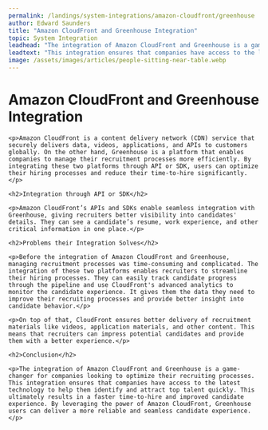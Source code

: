 ```yaml
---
permalink: /landings/system-integrations/amazon-cloudfront/greenhouse
author: Edward Saunders
title: "Amazon CloudFront and Greenhouse Integration"
topic: System Integration
leadhead: "The integration of Amazon CloudFront and Greenhouse is a game-changer for companies looking to optimize their recruiting processes"
leadtext: "This integration ensures that companies have access to the latest technology to help them identify and attract top talent quickly. This ultimately results in a faster time-to-hire and improved candidate experience. By leveraging the power of Amazon CloudFront, Greenhouse users can deliver a more reliable and seamless candidate experience."
image: /assets/images/articles/people-sitting-near-table.webp
---
```

<div class="arttext">
	<h1>Amazon CloudFront and Greenhouse Integration</h1>

	<p>Amazon CloudFront is a content delivery network (CDN) service that securely delivers data, videos, applications, and APIs to customers globally. On the other hand, Greenhouse is a platform that enables companies to manage their recruitment processes more efficiently. By integrating these two platforms through API or SDK, users can optimize their hiring processes and reduce their time-to-hire significantly.</p>

	<h2>Integration through API or SDK</h2>

	<p>Amazon CloudFront’s APIs and SDKs enable seamless integration with Greenhouse, giving recruiters better visibility into candidates' details. They can see a candidate’s resume, work experience, and other critical information in one place.</p>

	<h2>Problems their Integration Solves</h2>

	<p>Before the integration of Amazon CloudFront and Greenhouse, managing recruitment processes was time-consuming and complicated. The integration of these two platforms enables recruiters to streamline their hiring processes. They can easily track candidate progress through the pipeline and use CloudFront's advanced analytics to monitor the candidate experience. It gives them the data they need to improve their recruiting processes and provide better insight into candidate behavior.</p>

	<p>On top of that, CloudFront ensures better delivery of recruitment materials like videos, application materials, and other content. This means that recruiters can impress potential candidates and provide them with a better experience.</p>

	<h2>Conclusion</h2>

	<p>The integration of Amazon CloudFront and Greenhouse is a game-changer for companies looking to optimize their recruiting processes. This integration ensures that companies have access to the latest technology to help them identify and attract top talent quickly. This ultimately results in a faster time-to-hire and improved candidate experience. By leveraging the power of Amazon CloudFront, Greenhouse users can deliver a more reliable and seamless candidate experience.</p>

</div>